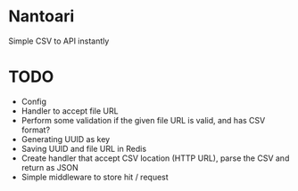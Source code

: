 # Nantoari
Simple CSV to API instantly


# TODO
- Config
- Handler to accept file URL
- Perform some validation if the given file URL is valid, and has CSV format?
- Generating UUID as key
- Saving UUID and file URL in Redis
- Create handler that accept CSV location (HTTP URL), parse the CSV and return as JSON
- Simple middleware to store hit / request